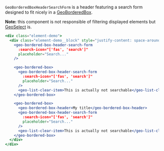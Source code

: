 `GeoBorderedBoxHeaderSearchForm` is a header featuring a search form designed to
fit nicely in a [GeoBorderedBox](/#/Elements/GeoBorderedBox?id=geoborderedbox-1).

**Note:** this component is not responsible of filtering displayed elements but
[GeoSelect](/#/Elements/GeoSelect?id=geoselect-1) is.

```jsx
<div class="element-demo">
  <div class="element-demo__block" style="justify-content: space-around;">
    <geo-bordered-box-header-search-form
      :search-icon="['fas', 'search']"
      placeholder="Search..."
    />

    <geo-bordered-box>
      <geo-bordered-box-header-search-form
        :search-icon="['fas', 'search']"
        placeholder="Search..."
      />
      <geo-list-clear-item>This is actually not searchable</geo-list-clear-item>
    </geo-bordered-box>

    <geo-bordered-box>
      <geo-bordered-box-header>My title</geo-bordered-box-header>
      <geo-bordered-box-header-search-form
        :search-icon="['fas', 'search']"
        placeholder="Search..."
      />
      <geo-list-clear-item>This is actually not searchable</geo-list-clear-item>
    </geo-bordered-box>
  </div>
</div>
```
